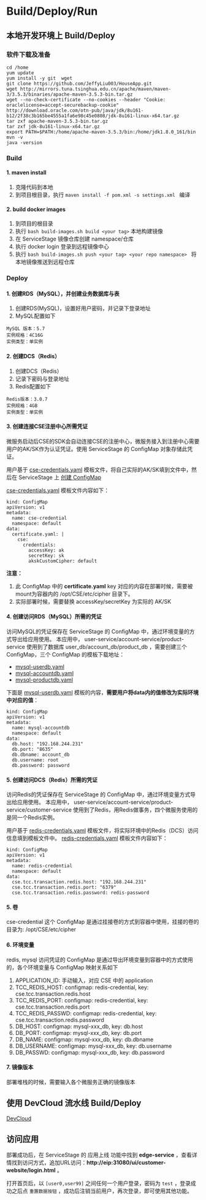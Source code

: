 # Build/Deploy/Run
## 本地开发环境上 Build/Deploy
### 软件下载及准备
```
cd /home
yum update
yum install -y git  wget
git clone https://github.com/JeffyLiu003/HouseApp.git
wget http://mirrors.tuna.tsinghua.edu.cn/apache/maven/maven-3/3.5.3/binaries/apache-maven-3.5.3-bin.tar.gz
wget --no-check-certificate --no-cookies --header "Cookie: oraclelicense=accept-securebackup-cookie" http://download.oracle.com/otn-pub/java/jdk/8u161-b12/2f38c3b165be4555a1fa6e98c45e0808/jdk-8u161-linux-x64.tar.gz
tar zxf apache-maven-3.5.3-bin.tar.gz
tar zxf jdk-8u161-linux-x64.tar.gz
export PATH=$PATH:/home/apache-maven-3.5.3/bin:/home/jdk1.8.0_161/bin
mvn -v 
java -version
```

### Build
#### 1. maven install
1. 克隆代码到本地
2. 到项目根目录，执行 ```maven install -f pom.xml -s settings.xml ``` 编译

#### 2. build docker images
1. 到项目的根目录
2. 执行 ```bash build-images.sh build <your tag>``` 本地构建镜像
3. 在 ServiceStage 镜像仓库创建 namespace/仓库 
4. 执行 docker login 登录到远程镜像中心
5. 执行 ```bash build-images.sh push <your tag> <your repo namespace> ``` 将本地镜像推送到远程仓库

### Deploy
#### 1. 创建RDS（MySQL），并创建业务数据库与表
1. 创建RDS(MySQL)，设置好用户密码，并记录下登录地址
2. MySQL配置如下
```
MySQL 版本：5.7
实例规格：4C16G
实例类型：单实例
```

#### 2. 创建DCS（Redis）
1. 创建DCS（Redis）
2. 记录下密码与登录地址
3. Redis配置如下
```
Redis版本：3.0.7
实例规格：4GB
实例类型：单实例
```

#### 3. 创建连接CSE注册中心所需凭证
微服务启动后CSE的SDK会自动连接CSE的注册中心，微服务接入到注册中心需要用户的AK/SK作为认证凭证。使用 ServiceStage 的 ConfigMap 对象存储此凭证。

用户基于 [cse-credentials.yaml](deployment/configmap-templates/cse-credentials.yaml) 模板文件，将自己实际的AK/SK填到文件中，然后在 ServiceStage 上 [创建 ConfigMap ](https://servicestage.huaweicloud.com/servicestage/#/stage/configs/newcreate/596aeb28-de26-11e7-a506-0255ac101e21/clusterName/default/configsName/create)

[cse-credentials.yaml](deployment/configmap-templates/cse-credentials.yaml) 模板文件内容如下：
```
kind: ConfigMap
apiVersion: v1
metadata:
  name: cse-credential
  namespace: default
data:
  certificate.yaml: |
    cse:
      credentials:
        accessKey: ak
        secretKey: sk
        akskCustomCipher: default  
```

**注意：**
1. 此 ConfigMap 中的 **certificate.yaml** key 对应的内容在部署时候，需要被mount为容器内的 /opt/CSE/etc/cipher 目录下。
2. 实际部署时候，需要替换 accessKey/secretKey 为实际的 AK/SK

#### 4. 创建访问RDS（MySQL）所需的凭证
访问MySQL的凭证保存在 ServiceStage 的 ConfigMap 中，通过环境变量的方式导出给应用使用。
本应用中， user-service/account-service/product-service 使用到了数据库 user_db/account_db/product_db ，需要创建三个 ConfigMap，三个 ConfigMap 的模板下载地址：
- [mysql-userdb.yaml](deployment/configmap-templates/mysql-userdb.yaml)
- [mysql-accountdb.yaml](deployment/configmap-templates/mysql-accountdb.yaml)
- [mysql-productdb.yaml](deployment/configmap-templates/mysql-productdb.yaml)

下面是 [mysql-userdb.yaml](deployment/configmap-templates/mysql-userdb.yaml) 模板的内容，**需要用户将data内的值修改为实际环境中对应的值**：

```
kind: ConfigMap
apiVersion: v1
metadata:
  name: mysql-accountdb
  namespace: default
data:
  db.host: "192.168.244.231"
  db.port: "8635"
  db.dbname: account_db
  db.username: root
  db.password: password
```

#### 5. 创建访问DCS（Redis）所需的凭证
访问Redis的凭证保存在 ServiceStage 的 ConfigMap 中，通过环境变量方式导出给应用使用。
本应用中， user-service/account-service/product-service/customer-service 使用到了Redis，用Redis做事务，四个微服务使用的是同一个Redis实例。

用户基于 [redis-credentials.yaml](deployment/configmap-templates/redis-credentials.yaml) 模板文件，将实际环境中的Redis（DCS）访问信息填到模板文件中。
[redis-credentials.yaml](deployment/configmap-templates/redis-credentials.yaml) 模板文件内容如下：

```
kind: ConfigMap
apiVersion: v1
metadata:
  name: redis-credential
  namespace: default
data:
  cse.tcc.transaction.redis.host: "192.168.244.231"
  cse.tcc.transaction.redis.port: "6379"
  cse.tcc.transaction.redis.password: redis-password
```
#### 5. 卷
cse-credential 这个 ConfigMap 是通过挂接卷的方式到容器中使用，挂接的卷的目录为: /opt/CSE/etc/cipher

#### 6. 环境变量
redis, mysql 访问凭证的 ConfigMap 是通过导出环境变量到容器中的方式使用的，各个环境变量与 ConfigMap 映射关系如下

1. APPLICATION_ID: 手动输入，对应 CSE 中的 application 
2. TCC_REDIS_HOST: configmap: redis-credential, key: cse.tcc.transaction.redis.host
3. TCC_REDIS_PORT: configmap: redis-credential, key: cse.tcc.transaction.redis.port
4. TCC_REDIS_PASSWD: configmap: redis-credential, key: cse.tcc.transaction.redis.password
5. DB_HOST: configmap: mysql-xxx_db, key: db.host
6. DB_PORT: configmap: mysql-xxx_db, key: db.port
7. DB_NAME: configmap: mysql-xxx_db, key: db.dbname
8. DB_USERNAME: configmap: mysql-xxx_db, key: db.username
9. DB_PASSWD: configmap: mysql-xxx_db, key: db.password

#### 7. 镜像版本
部署堆栈的时候，需要输入各个微服务正确的镜像版本

## 使用 DevCloud 流水线 Build/Deploy
[DevCloud](devcloud/)

## 访问应用
部署成功后，在 ServiceStage 的 应用上线 功能中找到 **edge-service** ，查看详情找到访问方式，追加URL访问：**http://eip:31080/ui/customer-website/login.html** 。

打开首页后，以 ```[user0,user99]``` 之间任何一个用户登录，密码为 ```test``` ，登录成功之后点 ```重置数据按钮``` ，成功后注销当前用户，再次登录，即可使用其他功能。
